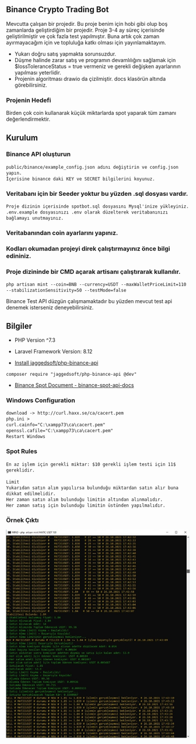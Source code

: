 ## Binance Crypto Trading Bot
Mevcutta çalışan bir projedir. 
Bu proje benim için hobi gibi olup boş zamanlarda geliştirdiğim bir projedir.
Proje 3-4 ay süreç içerisinde geliştirilmiştir ve çok fazla test yapılmıştır.
Buna artık çok zaman ayırmayacağım için ve topluluğa katkı olması için yayınlamaktayım.

- Yukarı doğru satış yapmakta sorunsuzdur.
- Düşme halinde zarar satış ve programın devamlılığını sağlamak için $lossToleranceStatus = true vermeniz ve gerekli değişken ayarlarının yapılması yeterlidir. 
- Projenin algoritması drawio da çizilmiştir. docs klasörün altında görebilirsiniz.

### Projenin Hedefi
Birden çok coin kullanarak küçük miktarlarda spot yaparak tüm zamanı değerlendirmektir.

## Kurulum

### Binance API oluşturun
```
public/binance/example_config.json adını değiştirin ve config.json yapın.
İçerisine binance daki KEY ve SECRET bilgilerini koyunuz.
```

### Veritabanı için bir Seeder yoktur bu yüzden .sql dosyası vardır.
```
Proje dizinin içerisinde spotbot.sql dosyasını Mysql'inize yükleyiniz.
.env.example dosyasınızı .env olarak düzelterek veritabanınızı bağlamayı unutmayınız. 
```

### Veritabanından coin ayarlarını yapınız.

### Kodları okumadan projeyi direk çalıştırmayınız önce bilgi edininiz.

### Proje dizininde bir CMD açarak artisanı çalıştırarak kullanılır.
```
php artisan mint --coin=BNB --currency=USDT --maxWalletPriceLimit=110 --stabilizationSensitivity=50 --testMode=false
```

Binance Test API düzgün çalışmamaktadır bu yüzden mevcut test api denemek isterseniz deneyebilirsiniz.

## Bilgiler

- PHP Version ^7.3
- Laravel Framework Version: 8.12

- [Install jaggedsoft/php-binance-api](https://github.com/jaggedsoft/php-binance-api)
````
composer require "jaggedsoft/php-binance-api @dev"
````

- [Binance Spot Document - binance-spot-api-docs](https://github.com/binance/binance-spot-api-docs/blob/master/rest-api.md)

### Windows Configuration
````
download -> http://curl.haxx.se/ca/cacert.pem
php.ini >
curl.cainfo="C:\xampp73\ca\cacert.pem"
openssl.cafile="C:\xampp73\ca\cacert.pem"
Restart Windows
````

### Spot Rules
````
En az işlem için gerekli miktar: $10 gerekli işlem testi için 11$ gereklidir.

Limit
Yukarıdan satın alım yapılırsa bulunduğu miktardan satın alır buna dikkat edilmelidir.
Her zaman satın alım bulunduğu limitin altından alınmalıdır.
Her zaman satış için bulunduğu limitin üstünden yapılmalıdır.
````

### Örnek Çıktı
![ecommerce db design!](public/images/spot.jpg "binance spot")
